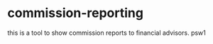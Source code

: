 commission-reporting
====================

this is a tool to show commission reports to financial advisors.
psw1